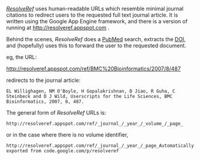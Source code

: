 _[ResolveRef](https://github.com/pansapiens/resolveref)_ uses human-readable URLs which resemble minimal journal citations to redirect users to the requested full text journal article. It is written using the Google App Engine framework, and there is a version of running at http://resolveref.appspot.com .

Behind the scenes, _ResolveRef_ does a [PubMed](http://www.ncbi.nlm.nih.gov/pubmed/) search, extracts the [DOI](http://en.wikipedia.org/wiki/Digital_object_identifier), and (hopefully) uses this to forward the user to the requested document. 

eg, the URL:

http://resolveref.appspot.com/ref/BMC%20Bioinformatics/2007/8/487

redirects to the journal article:

    EL Willighagen, NM O'Boyle, H Gopalakrishnan, D Jiao, R Guha, C Steinbeck and D J Wild, Userscripts for the Life Sciences, BMC Bioinformatics, 2007, 8, 487.

The general form of _ResolveRef_ URLs is:

    http://resolveref.appspot.com/ref/_journal_/_year_/_volume_/_page_

or in the case where there is no volume identifier,

    http://resolveref.appspot.com/ref/_journal_/_year_/_page_Automatically exported from code.google.com/p/resolveref
